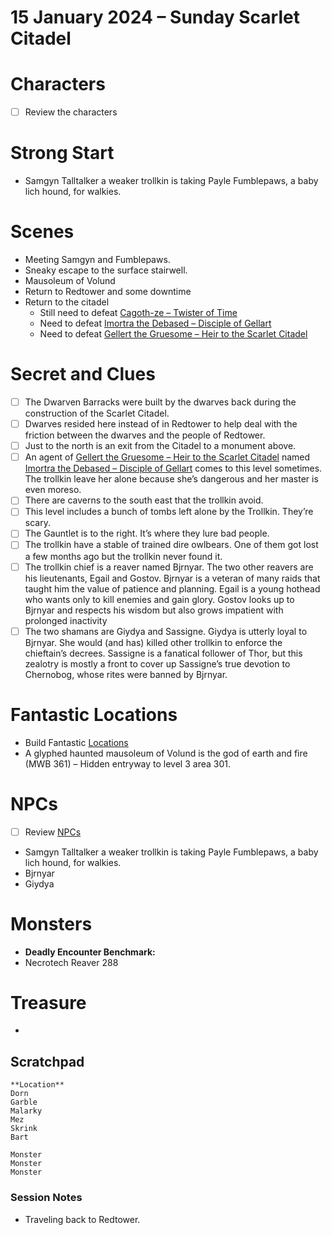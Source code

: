 # 15 January 2024 – Sunday Scarlet Citadel

# Characters

- [ ]  Review the characters

# Strong Start

- Samgyn Talltalker a weaker trollkin is taking Payle Fumblepaws, a baby lich hound, for walkies.

# Scenes

- Meeting Samgyn and Fumblepaws.
- Sneaky escape to the surface stairwell.
- Mausoleum of Volund
- Return to Redtower and some downtime
- Return to the citadel
    - Still need to defeat [Cagoth-ze – Twister of Time](../Scarlet%20Citadel%20Database%206f1cc6531b5c4188a2e5f54716002c2a/Cagoth-ze%20%E2%80%93%20Twister%20of%20Time%20258d80bb9a9e4adc85774c7c37768295.md)
    - Need to defeat [Imortra the Debased – Disciple of Gellart](../Scarlet%20Citadel%20Database%206f1cc6531b5c4188a2e5f54716002c2a/Imortra%20the%20Debased%20%E2%80%93%20Disciple%20of%20Gellart%200ca3a3bfcc6a4585b92d529b81cf1bf5.md)
    - Need to defeat [Gellert the Gruesome – Heir to the Scarlet Citadel](../Scarlet%20Citadel%20Database%206f1cc6531b5c4188a2e5f54716002c2a/Gellert%20the%20Gruesome%20%E2%80%93%20Heir%20to%20the%20Scarlet%20Citadel%20e9ddcae96bc34534819aa6e31472d690.md)

# Secret and Clues

- [ ]  The Dwarven Barracks were built by the dwarves back during the construction of the Scarlet Citadel.
- [ ]  Dwarves resided here instead of in Redtower to help deal with the friction between the dwarves and the people of Redtower.
- [ ]  Just to the north is an exit from the Citadel to a monument above.
- [ ]  An agent of [Gellert the Gruesome – Heir to the Scarlet Citadel](../Scarlet%20Citadel%20Database%206f1cc6531b5c4188a2e5f54716002c2a/Gellert%20the%20Gruesome%20%E2%80%93%20Heir%20to%20the%20Scarlet%20Citadel%20e9ddcae96bc34534819aa6e31472d690.md) named [Imortra the Debased – Disciple of Gellart](../Scarlet%20Citadel%20Database%206f1cc6531b5c4188a2e5f54716002c2a/Imortra%20the%20Debased%20%E2%80%93%20Disciple%20of%20Gellart%200ca3a3bfcc6a4585b92d529b81cf1bf5.md) comes to this level sometimes. The trollkin leave her alone because she’s dangerous and her master is even moreso.
- [ ]  There are caverns to the south east that the trollkin avoid.
- [ ]  This level includes a bunch of tombs left alone by the Trollkin. They’re scary.
- [ ]  The Gauntlet is to the right. It’s where they lure bad people.
- [ ]  The trollkin have a stable of trained dire owlbears. One of them got lost a few months ago but the trollkin never found it.
- [ ]  The trollkin chief is a reaver named Bjrnyar. The two other reavers are his lieutenants, Egail and Gostov. Bjrnyar is a veteran of many raids that taught him the value of patience and planning. Egail is a young hothead who wants only to kill enemies and gain glory. Gostov looks up to Bjrnyar and respects his wisdom but also grows impatient with prolonged inactivity
- [ ]  The two shamans are Giydya and Sassigne. Giydya is utterly loyal to Bjrnyar. She would (and has) killed other trollkin to enforce the chieftain’s decrees. Sassigne is a fanatical follower of Thor, but this zealotry is mostly a front to cover up Sassigne’s true devotion to Chernobog, whose rites were banned by Bjrnyar.

# Fantastic Locations

- Build Fantastic [Locations](../Locations%2033b017b8df3f445d978060e946cf6e52.md)
- A glyphed haunted mausoleum of Volund is the god of earth and fire (MWB 361) – Hidden entryway to level 3 area 301.

# NPCs

- [ ]  Review [NPCs](../NPCs%203a056a3480f94ebf8ee4ea772924b869.md)
- Samgyn Talltalker a weaker trollkin is taking Payle Fumblepaws, a baby lich hound, for walkies.
- Bjrnyar
- Giydya

# Monsters

- **Deadly Encounter Benchmark:**
- Necrotech Reaver 288

# Treasure

- 

## Scratchpad

```
**Location**
Dorn
Garble
Malarky
Mez
Skrink
Bart

Monster
Monster
Monster
```

### Session Notes

- Traveling back to Redtower.